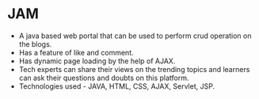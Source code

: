 # JAM
- A java based web portal that can be used to perform crud operation on the blogs.
- Has a feature of like and comment.
- Has dynamic page loading by the help of AJAX.
- Tech experts can share their views on the trending topics and learners can ask their questions and doubts on this platform.
- Technologies used - JAVA, HTML, CSS, AJAX, Servlet, JSP.
